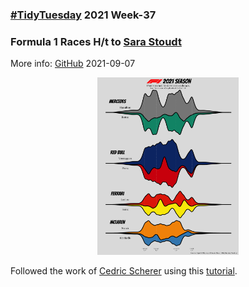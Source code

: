 ### [#TidyTuesday](https://github.com/rfordatascience/tidytuesday) 2021 Week-37
### Formula 1 Races H/t to [Sara Stoudt](https://github.com/rfordatascience/tidytuesday/issues/372)

More info: [GitHub](https://github.com/rfordatascience/tidytuesday/blob/master/data/2021/2021-09-07/readme.md) 
2021-09-07

<p align="center">
  <img src = "https://github.com/mich440/tidytuesday/blob/main/2021/week-37/formula1.png" width = 45%/>
</p>

Followed the work of [Cedric Scherer](https://www.cedricscherer.com/) using this [tutorial](https://r-graph-gallery.com/web-streamchart-with-ggstream.html).
